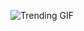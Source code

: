 
<!-- GIF_SECTION -->
![Trending GIF](https://media2.giphy.com/media/v1.Y2lkPThiYjIxNzcyeTZsZWs4bHBibzhlbDBxeTQ4NnZ0aW9xZmlydGZ4azU0MjNsc3Y1ZiZlcD12MV9naWZzX3NlYXJjaCZjdD1n/2IudUHdI075HL02Pkk/giphy.gif)
<!-- END_GIF_SECTION -->
